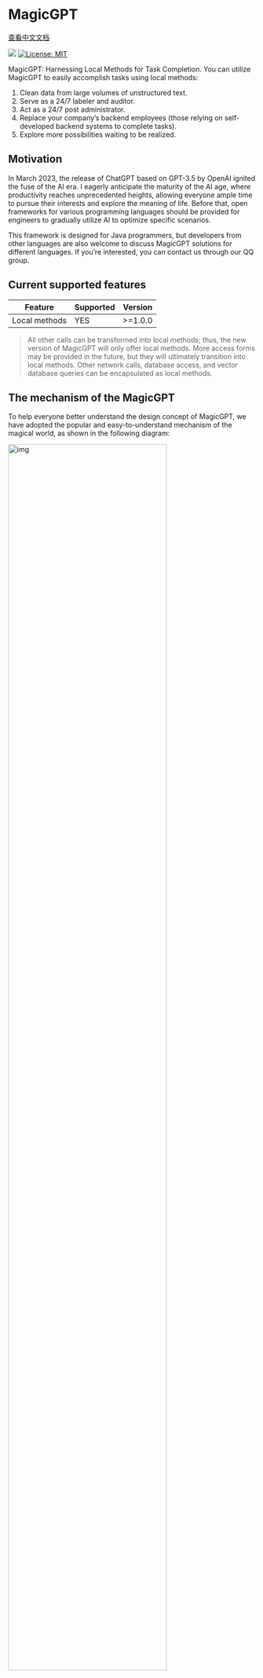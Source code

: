 # MagicGPT  

[查看中文文档](/README.md)

[![](https://jitpack.io/v/tbwork/MagicGPT.svg)](https://jitpack.io/#tbwork/MagicGPT)  [![License: MIT](https://img.shields.io/badge/License-MIT-yellow.svg)](https://opensource.org/licenses/MIT)

MagicGPT: Harnessing Local Methods for Task Completion. You can utilize MagicGPT to easily accomplish tasks using local methods:

1.	Clean data from large volumes of unstructured text.
2.	Serve as a 24/7 labeler and auditor.
3.	Act as a 24/7 post administrator.
4.	Replace your company’s backend employees (those relying on self-developed backend systems to complete tasks).
5.	Explore more possibilities waiting to be realized.

## Motivation

In March 2023, the release of ChatGPT based on GPT-3.5 by OpenAI ignited the fuse of the AI era. I eagerly anticipate the maturity of the AI age, where productivity reaches unprecedented heights, allowing everyone ample time to pursue their interests and explore the meaning of life. Before that, open frameworks for various programming languages should be provided for engineers to gradually utilize AI to optimize specific scenarios.

This framework is designed for Java programmers, but developers from other languages are also welcome to discuss MagicGPT solutions for different languages. If you’re interested, you can contact us through our QQ group.

## Current supported features

| Feature             | Supported | Version  |
|---------------------|---------|----------|
| Local methods       | YES     | \>=1.0.0 |

> All other calls can be transformed into local methods; thus, the new version of MagicGPT will only offer local methods. More access forms may be provided in the future, but they will ultimately transition into local methods. Other network calls, database access, and vector database queries can be encapsulated as local methods.

## The mechanism of the MagicGPT

To help everyone better understand the design concept of MagicGPT, we have adopted the popular and easy-to-understand mechanism of the magical world, as shown in the following diagram:

<img src="image/principle.jpg" alt="img" width="80%"> 

You can find corresponding class names in the code and understand their meanings at a glance, just as depicted in all magic worlds:

This should assist you in quickly understanding the relationships and functions of each class. When using it, please note:

1.	The “Chat Wizard” refers to the GPT AI virtual robot that has learned spells.
2.	Each wizard essentially binds a series of spells, and different wizards may bind different spells.
3.	Every wizard can supplement a new AI response based on a conversation context.
4.	When you request a response generation from a wizard based on a dialogue context, you need to specify an output stream.

> Currently, MagicGPT only provides streaming responses, because synchronous responses are too slow.



## How to use

The following sample code demonstrates a basic usage process. Runnable code are in [TestTimeReporter.java](src/test/java/cn/lanehub/ai/examples/timeReporter/TestTimeReporter.java)

```java

    // Create helper class
    MagicGPT magicGPT = new MagicGPT(...);

    // Start a chat
    MagicChat magicChat = magicGPT.startChat(...);

    // Specify output stream and advance the conversation
    magicGPT.proceedChatWithUserMessage(magicChat, "Your message", OutputStream);

```

> Preparation: Make sure that the anole-loader local configuration management framework has been started in the program. For specific usage, please refer to [anole-loader](https://github.com/tbwork/anole-config); This is a foolproof local configuration management framework that can access almost any location of KV configuration without worrying about where the definition file is.

### Dependency configuration

If you haven't configured the JitPack repository, you need to add the following to your project's pom.xml:

```xml
    <repositories>
        <repository>
            <id>jitpack.io</id>
            <url>https://jitpack.io</url>
        </repository>
    </repositories>

```
> You can also configure it in .m2/settings.xml.


Then import the MagicGPT package:

```xml

    <dependency>
        <groupId>com.github.tbwork</groupId>
        <artifactId>MagicGPT</artifactId>
        <version>${version}</version>
    </dependency>

```

For other package management methods such as Gradle, SBT, Leiningen, please refer to: https://jitpack.io/#tbwork/MagicGPT


### Setting Key Variables

#### GPT3/4 Large Model

Configure the OPENAI_API_KEY in the system environment. Below are the methods for setting environment variables on different operating systems:

Windows

```
1. Open the "Control Panel" and select "System and Security" > "System" > "Advanced system settings".

2. In the "System Properties" dialog box, select the "Advanced" tab, and then click the "Environment Variables" button under "Environment Variables".

3. In the "Environment Variables" dialog box, you can add, edit, and delete user variables and system variables.

4. To add a new system variable, select the "New" button, enter the variable name and value, and then click "OK".
```

MacOS
```
1. Open the "Terminal" application in macOS.

2. Enter the command: `nano ~/.bash_profile`, and then press Enter.

3. In the text editor, you can add, edit, and delete environment variables.

4. After adding the variables, press Control + O to save, and then press Control + X to exit.
```

Linux
```
1. Open the terminal application in Linux.

2. Enter the command: `nano ~/.bashrc`, and then press Enter.

3. In the text editor, you can add, edit, and delete environment variables.

4. After adding the variables, press Control + O to save, and then press Control + X to exit.
```


Alternatively, it can also be defined in any .anole or .properties file (although this method is not recommended as it may lead to privacy leaks).

### Start a chat
```java

    // Specify package name to search for local Call type spells
    MagicGPT magicGPT = new MagicGPT(TestTimeReporter.class.getPackage().getName(),
            OpenAIModel.GPT4_O4_MINI,
            true
    ); 
    // Start a chat
    MagicChat magicChat = magicGPT.startChat(CustomPrompt.buildHeadPrompt(headCustomPrompt), Language.CHINESE);

```

### Proceed a chat

Output to console:

```java

    // Advance a chat, specifying an output stream for the AI's output
    magicGPT.proceedChatWithUserMessage(magicChat, input, new SystemOutputStream());

```

Output to HttpResponse：
```java

    OutputStream outputStream = response.getEntity().getContent();

    // User inputs a sentence, advancing a chat, specifying HttpResponse output stream
    magicGPT.proceedChatWithUserMessage(input, magicChat, outputStream);

```

For complete runnable code, refer to src/test/java under com.magicvector.ai.examples.

**Running result:**

![Time Announcer](image/example_resul.png)

## How to contribute to the code

1.	Ensure you fully understand the magical world mechanism of MagicGPT.
2.	Contributions of any form are welcome: ISSUE suggestions, Pull Requests, group suggestions, etc.
3.	If you wish to modify code in this repository, please create a relevant ISSUE first before submitting a Pull Request.
4.	Do not expose any private data in the code, as we cannot be responsible for data leaks.

## Donation


## Wechat Group
<img src="image/wechatgroup.jpg" alt="img" width="200px">



## Open Source License

This project follows the [MIT Open Source License](https://opensource.org/licenses/MIT).
